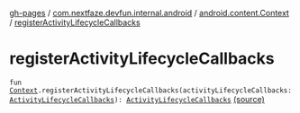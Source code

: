 [gh-pages](../../index.md) / [com.nextfaze.devfun.internal.android](../index.md) / [android.content.Context](index.md) / [registerActivityLifecycleCallbacks](./register-activity-lifecycle-callbacks.md)

# registerActivityLifecycleCallbacks

`fun `[`Context`](https://developer.android.com/reference/android/content/Context.html)`.registerActivityLifecycleCallbacks(activityLifecycleCallbacks: `[`ActivityLifecycleCallbacks`](https://developer.android.com/reference/android/app/Application/ActivityLifecycleCallbacks.html)`): `[`ActivityLifecycleCallbacks`](https://developer.android.com/reference/android/app/Application/ActivityLifecycleCallbacks.html) [(source)](https://github.com/NextFaze/dev-fun/tree/master/devfun-internal/src/main/java/com/nextfaze/devfun/internal/android/ContextExtensions.kt#L12)